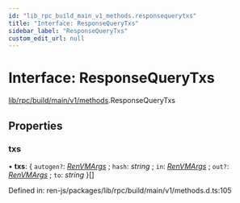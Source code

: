 ```yaml
---
id: "lib_rpc_build_main_v1_methods.responsequerytxs"
title: "Interface: ResponseQueryTxs"
sidebar_label: "ResponseQueryTxs"
custom_edit_url: null
---
```


# Interface: ResponseQueryTxs

[lib/rpc/build/main/v1/methods](../modules/lib_rpc_build_main_v1_methods.md).ResponseQueryTxs

## Properties

### txs

• **txs**: { `autogen?`: [*RenVMArgs*](../modules/lib_rpc_build_main_v1_value.md#renvmargs) ; `hash`: *string* ; `in`: [*RenVMArgs*](../modules/lib_rpc_build_main_v1_value.md#renvmargs) ; `out?`: [*RenVMArgs*](../modules/lib_rpc_build_main_v1_value.md#renvmargs) ; `to`: *string*  }[]

Defined in: ren-js/packages/lib/rpc/build/main/v1/methods.d.ts:105
